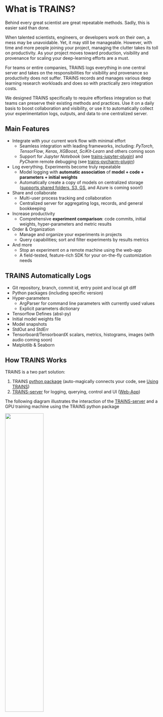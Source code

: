 # What is TRAINS?
Behind every great scientist are great repeatable methods. Sadly, this is easier said than done.

When talented scientists, engineers, or developers work on their own, a mess may be unavoidable.
Yet, it may still be manageable. However, with time and more people joining your project, managing the clutter takes
its toll on productivity. As your project moves toward production, visibility and provenance for scaling your
deep-learning efforts are a must.

For teams or entire companies, TRAINS logs everything in one central server and takes on the responsibilities for
visibility and provenance so productivity does not suffer. TRAINS records and manages various deep learning
research workloads and does so with practically zero integration costs.

We designed TRAINS specifically to require effortless integration so that teams can preserve their existing methods
and practices. Use it on a daily basis to boost collaboration and visibility, or use it to automatically collect
your experimentation logs, outputs, and data to one centralized server.

## Main Features

* Integrate with your current work flow with minimal effort
    * Seamless integration with leading frameworks, including: *PyTorch*, *TensorFlow*, *Keras*, *XGBoost*, *SciKit-Learn* and others coming soon
    * Support for *Jupyter Notebook* (see [trains-jupyter-plugin](https://github.com/allegroai/trains-jupyter-plugin))
    and *PyCharm* remote debugging (see [trains-pycharm-plugin](https://github.com/allegroai/trains-pycharm-plugin))
* Log everything. Experiments become truly repeatable
    * Model logging with **automatic association** of **model + code + parameters + initial weights**
    * Automatically create a copy of models on centralized storage 
    ([supports shared folders, S3, GS,](https://github.com/allegroai/trains/blob/master/docs/faq.md#i-read-there-is-a-feature-for-centralized-model-storage-how-do-i-use-it-) and Azure is coming soon!)
* Share and collaborate
    * Multi-user process tracking and collaboration
    * Centralized server for aggregating logs, records, and general bookkeeping
* Increase productivity
    * Comprehensive **experiment comparison**: code commits, initial weights, hyper-parameters and metric results
* Order & Organization
    * Manage and organize your experiments in projects
    * Query capabilities; sort and filter experiments by results metrics
* And more
    * Stop an experiment on a remote machine using the web-app
    * A field-tested, feature-rich SDK for your on-the-fly customization needs

## TRAINS Automatically Logs

* Git repository, branch, commit id, entry point and local git diff
* Python packages (including specific version) 
* Hyper-parameters 
    * ArgParser for command line parameters with currently used values
    * Explicit parameters dictionary
* Tensorflow Defines (absl-py)
* Initial model weights file
* Model snapshots
* StdOut and StdErr
* Tensorboard/TensorboardX scalars, metrics, histograms, images (with audio coming soon)
* Matplotlib & Seaborn

## How TRAINS Works

TRAINS is a two part solution:

1. TRAINS [python package](https://pypi.org/project/trains/) (auto-magically connects your code, see [Using TRAINS](https://github.com/allegroai/trains#using-trains))
2. [TRAINS-server](https://github.com/allegroai/trains-server) for logging, querying, control and UI ([Web-App](https://github.com/allegroai/trains-web))

The following diagram illustrates the interaction of the [TRAINS-server](https://github.com/allegroai/trains-server)
and a GPU training machine using the TRAINS python package

<!---
![Alt Text](https://github.com/allegroai/trains/blob/master/docs/system_diagram.png?raw=true)
-->
<img src="https://github.com/allegroai/trains/blob/master/docs/system_diagram.png?raw=true" width="50%">

